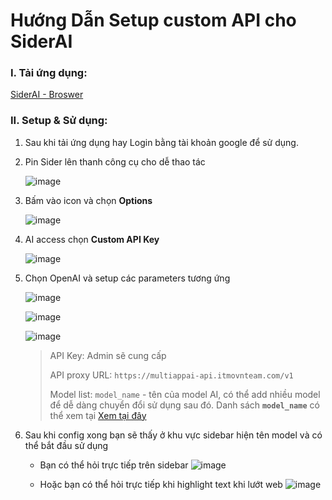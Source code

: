# Hướng Dẫn Setup custom API cho SiderAI

### I. Tải ứng dụng: 
[SiderAI - Broswer](https://sider.ai/)

### II. Setup & Sử dụng:
1. Sau khi tải ứng dụng hay Login bằng tài khoản google để sử dụng.

2. Pin Sider lên thanh công cụ cho dễ thao tác

   ![image](https://github.com/user-attachments/assets/d35aecc5-0e03-4d2e-b9f4-c66261aef9c9)

3. Bấm vào icon và chọn **Options**

   ![image](https://github.com/user-attachments/assets/41041670-e32a-45e9-93c9-bd3935cc2cdc)

4. AI access chọn **Custom API Key**

   ![image](https://github.com/user-attachments/assets/e5a2e666-710a-4d7f-a85f-e9a426529e02)

5. Chọn OpenAI và setup các parameters tương ứng

   ![image](https://github.com/user-attachments/assets/3da25ccc-ed97-4567-8ed0-eece41636d82)

   ![image](https://github.com/user-attachments/assets/c09232f2-41ec-432c-a9f4-f1a030d312e9)

   ![image](https://github.com/user-attachments/assets/981d6013-78bd-483c-8e1a-062ddb9b9da6)

    > API Key: Admin sẽ cung cấp
    >
    > API proxy URL: `https://multiappai-api.itmovnteam.com/v1`
    > 
    > Model list: `model_name` - tên của model AI, có thể add nhiều model để dễ dàng chuyển đổi sử dụng sau đó. Danh sách **`model_name`** có thể xem tại [Xem tại đây](https://multiappai.itmovnteam.com/pages/pricing/pricing#bang-gia-model-chi-tiet)

6. Sau khi config xong bạn sẽ thấy ở khu vực sidebar hiện tên model và có thể bắt đầu sử dụng

   - Bạn có thể hỏi trực tiếp trên sidebar
   ![image](https://github.com/user-attachments/assets/956401be-9bdc-4c7e-819e-cdf28281ff88)

   - Hoặc bạn có thể hỏi trực tiếp khi highlight text khi lướt web
   ![image](https://github.com/user-attachments/assets/c37308bd-e488-4f0e-a83f-86b72b7fd6ab)









